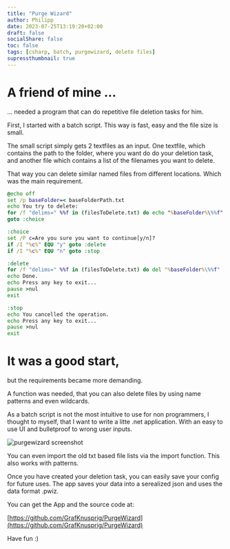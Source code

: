 ```yaml
---
title: "Purge Wizard"
author: Philipp
date: 2023-07-25T13:19:20+02:00
draft: false
socialShare: false
toc: false
tags: [csharp, batch, purgewizard, delete files]
supressthumbnail: true
---
```


# A friend of mine ...

... needed a program that can do repetitive file deletion tasks for him.

First, I started with a batch script. This way is fast, easy and the file size is small.

The small script simply gets 2 textfiles as an input.
One textfile, which contains the path to the folder, where you want do do your deletion task, and another file which contains a list of the filenames you want to delete.

That way you can delete similar named files from different locations. Which was the main requirement.

``` cmd
@echo off
set /p baseFolder=< baseFolderPath.txt
echo You try to delete:
for /f "delims=" %%f in (filesToDelete.txt) do echo "%baseFolder%\%%f"
goto :choice

:choice
set /P c=Are you sure you want to continue[y/n]?
if /I "%c%" EQU "y" goto :delete
if /I "%c%" EQU "n" goto :stop

:delete
for /f "delims=" %%f in (filesToDelete.txt) do del "%baseFolder%\%%f"
echo Done.
echo Press any key to exit...
pause >nul
exit

:stop
echo You cancelled the operation.
echo Press any key to exit...
pause >nul
exit
```

# It was a good start,

but the requirements became more demanding.

A function was needed, that you can also delete files by using name patterns and even wildcards.

As a batch script is not the most intuitive to use for non programmers, I thought to myself, that I want to write a litte .net application. With an easy to use UI and bulletproof to wrong user inputs.

![purgewizard screenshot](/blogs/programming/purge-wizard/purgewizard.webp)

You can even import the old txt based file lists via the import function. This also works with patterns.

Once you have created your deletion task, you can easily save your config for future uses. The app saves your data into a serealized json and uses the data format .pwiz.

You can get the App and the source code at:

[https://github.com/GrafKnusprig/PurgeWizard](https://github.com/GrafKnusprig/PurgeWizard)

Have fun :)